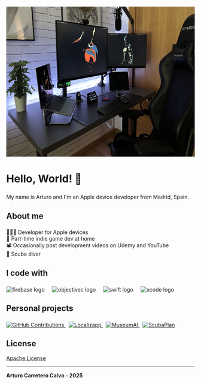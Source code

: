 <p><img src="https://github.com/ArtCC/artcc.github.io/blob/main/assets/setup.jpeg" height="400"></p>

<h1 align="left">Hello, World! 👋</h1>

###

<p align="left">My name is Arturo and I'm an Apple device developer from Madrid, Spain.</p>

###

<h2 align="left">About me</h2>

###

<p align="left">👨🏻‍💻 Developer for Apple devices<br>👾 Part-time indie game dev at home<br>📽️ Occasionally post development videos on Udemy and YouTube<br>🤿 Scuba diver</p>

###

<h2 align="left">I code with</h2>

###

<div align="left">
  <img src="https://cdn.jsdelivr.net/gh/devicons/devicon/icons/firebase/firebase-plain.svg" height="40" alt="firebase logo" />
  <img width="12" />
  <img src="https://cdn.jsdelivr.net/gh/devicons/devicon/icons/objectivec/objectivec-plain.svg" height="40" alt="objectivec logo" />
  <img width="12" />
  <img src="https://cdn.jsdelivr.net/gh/devicons/devicon/icons/swift/swift-original.svg" height="40" alt="swift logo" />
  <img width="12" />
  <img src="https://cdn.jsdelivr.net/gh/devicons/devicon/icons/xcode/xcode-original.svg" height="40" alt="xcode logo" />
</div>

###

###

<h2 align="left">Personal projects</h2>

###

<p align="left">
  <a href="https://marketplace.elgato.com/product/github-contributions-e44e9f6c-e85a-4889-acc5-d666133671e4">
    <img src="https://raw.githubusercontent.com/usuario/repositorio/main/assets/github_contributions.png" height="150" alt="GitHub Contributions"/>
  </a>
  &nbsp;
  <a href="https://apps.apple.com/us/app/localizapp-dev-translator/id6741363662">
    <img src="https://raw.githubusercontent.com/usuario/repositorio/main/assets/localizapp.png" height="150" alt="Localizapp"/>
  </a>
  &nbsp;
  <a href="https://apps.apple.com/us/app/museumai-analyze-art/id6501983819">
    <img src="https://raw.githubusercontent.com/usuario/repositorio/main/assets/museumai.png" height="150" alt="MuseumAI"/>
  </a>
  &nbsp;
  <a href="https://apps.apple.com/us/app/scubaplan-dive-computer/id6689517716">
    <img src="https://raw.githubusercontent.com/usuario/repositorio/main/assets/scubaplan.png" height="150" alt="ScubaPlan"/>
  </a>
</p>

## License

[Apache License](LICENSE)

---

**Arturo Carretero Calvo - 2025**